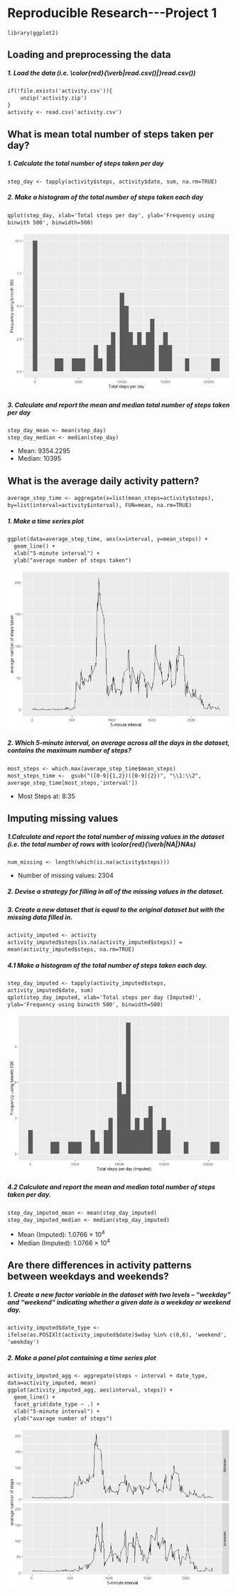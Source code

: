 # Reproducible Research---Project 1

```{r, echo=FALSE, results='hide', warning=FALSE, message=FALSE}
library(ggplot2)
```

## Loading and preprocessing the data
##### 1. Load the data (i.e. \color{red}{\verb|read.csv()|}read.csv())
```{r, results='markup', warning=TRUE, message=TRUE}
if(!file.exists('activity.csv')){
    unzip('activity.zip')
}
activity <- read.csv('activity.csv')
```

## What is mean total number of steps taken per day?
##### 1. Calculate the total number of steps taken per day
```{r}
step_day <- tapply(activity$steps, activity$date, sum, na.rm=TRUE)
```

##### 2. Make a histogram of the total number of steps taken each day
```{r}
qplot(step_day, xlab='Total steps per day', ylab='Frequency using binwith 500', binwidth=500)
```
![course5_1](plots/course5_1.png) 

##### 3. Calculate and report the mean and median total number of steps taken per day
```{r}
step_day_mean <- mean(step_day)
step_day_median <- median(step_day)
```

* Mean: 9354.2295
* Median:  10395

## What is the average daily activity pattern?
```{r}
average_step_time <- aggregate(x=list(mean_steps=activity$steps), by=list(interval=activity$interval), FUN=mean, na.rm=TRUE)
```

##### 1. Make a time series plot
```{r}
ggplot(data=average_step_time, aes(x=interval, y=mean_steps)) +
  geom_line() +
  xlab("5-minute interval") +
  ylab("average number of steps taken") 
```

![course5_2](plots/course5_2.png) 

##### 2. Which 5-minute interval, on average across all the days in the dataset, contains the maximum number of steps?
```{r}
most_steps <- which.max(average_step_time$mean_steps)
most_steps_time <-  gsub("([0-9]{1,2})([0-9]{2})", "\\1:\\2", average_step_time[most_steps,'interval'])
```

* Most Steps at: 8:35

## Imputing missing values
##### 1.Calculate and report the total number of missing values in the dataset (i.e. the total number of rows with \color{red}{\verb|NA|}NAs)
```{r}
num_missing <- length(which(is.na(activity$steps)))
```

* Number of missing values: 2304

##### 2. Devise a strategy for filling in all of the missing values in the dataset.
##### 3. Create a new dataset that is equal to the original dataset but with the missing data filled in.
```{r}
activity_imputed <- activity
activity_imputed$steps[is.na(activity_imputed$steps)] = mean(activity_imputed$steps, na.rm=TRUE)
```


##### 4.1 Make a histogram of the total number of steps taken each day.
```{r}
step_day_imputed <- tapply(activity_imputed$steps, activity_imputed$date, sum)
qplot(step_day_imputed, xlab='Total steps per day (Imputed)', ylab='Frequency using binwith 500', binwidth=500)
```
![course5_3](plots/course5_3.png) 

##### 4.2 Calculate and report the mean and median total number of steps taken per day. 
```{r}
step_day_imputed_mean <- mean(step_day_imputed)
step_day_imputed_median <- median(step_day_imputed)
```
* Mean (Imputed): 1.0766 &times; 10<sup>4</sup>
* Median (Imputed):  1.0766 &times; 10<sup>4</sup>


## Are there differences in activity patterns between weekdays and weekends?
##### 1. Create a new factor variable in the dataset with two levels – “weekday” and “weekend” indicating whether a given date is a weekday or weekend day.

```{r}
activity_imputed$date_type <-  ifelse(as.POSIXlt(activity_imputed$date)$wday %in% c(0,6), 'weekend', 'weekday')
```

##### 2. Make a panel plot containing a time series plot

```{r}
activity_imputed_agg <- aggregate(steps ~ interval + date_type, data=activity_imputed, mean)
ggplot(activity_imputed_agg, aes(interval, steps)) + 
  geom_line() + 
  facet_grid(date_type ~ .) +
  xlab("5-minute interval") + 
  ylab("avarage number of steps")
```

![course5_4](plots/course5_4.png)  
